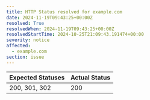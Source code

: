 ```yaml
---
title: HTTP Status resolved for example.com
date: 2024-11-19T09:43:25+00:00Z
resolved: True
resolvedWhen: 2024-11-19T09:43:25+00:00Z
resolvedStartTime: 2024-10-25T21:09:43.191474+00:00
severity: notice
affected:
  - example.com
section: issue
---
```


| Expected Statuses | Actual Status  |
|-------------------|----------------|
| 200, 301, 302 | 200 |
